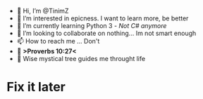 - 👋 Hi, I’m @TinimZ
- 👀 I’m interested in epicness. I want to learn more, be better
- 🌱 I’m currently learning Python 3 - *Not C# anymore*
- 💞️ I’m looking to collaborate on nothing... Im not smart enough
- 📫 How to reach me ... Don't
- 💬 **>Proverbs 10:27<**
- 🌲 Wise mystical tree guides me throught life
# Fix it later #
<!---
TinimZ/TinimZ is a ✨ special ✨ repository because its `README.md` (this file) appears on your GitHub profile.
You can click the Preview link to take a look at your changes.
--->

